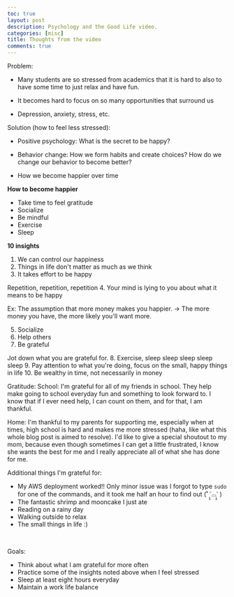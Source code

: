 ```yaml
---
toc: true
layout: post
description: Psychology and the Good Life video.
categories: [misc]
title: Thoughts from the video
comments: true
---
```


Problem: 
* Many students are so stressed from academics that it is hard to also to have some time to just relax and have fun. 

* It becomes hard to focus on so many opportunities that surround us 

* Depression, anxiety, stress, etc. 

Solution (how to feel less stressed):

* Positive psychology: What is the secret to be happy? 

* Behavior change: How we form habits and create choices? How do we change our behavior to become better?
- How we become happier over time

**How to become happier**

* Take time to feel gratitude 
* Socialize
* Be mindful
* Exercise 
* Sleep 

**10 insights**

1. We can control our happiness 
2. Things in life don't matter as much as we think
3. It takes effort to be happy

Repetition, repetition, repetition
4. Your mind is lying to you about what it means to be happy

Ex: The assumption that more money makes you happier. -> The more money you have, the more likely you'll want more. 

5. Socialize 
6. Help others
7. Be grateful

Jot down what you are grateful for. 
8. Exercise, sleep sleep sleep sleep sleep
9. Pay attention to what you're doing, focus on the small, happy things in life
10. Be wealthy in time, not necessarily in money


Gratitude:
School: I'm grateful for all of my friends in school. They help make going to school everyday fun and something to look forward to. I know that if I ever need help, I can count on them, and for that, I am thankful. 

Home: I'm thankful to my parents for supporting me, especially when at times, high school is hard and makes me more stressed (haha, like what this whole blog post is aimed to resolve). I'd like to give a special shoutout to my mom, because even though sometimes I can get a little frustrated, I know she wants the best for me and I really appreciate all of what she has done for me.

Additional things I'm grateful for: 
* My AWS deployment worked!! Only minor issue was I forgot to type `sudo` for one of the commands, and it took me half an hour to find out (˚ ˃̣̣̥⌓˂̣̣̥ )
* The fantastic shrimp and mooncake I just ate
* Reading on a rainy day 
* Walking outside to relax
* The small things in life :)

<br>

Goals: 
* Think about what I am grateful for more often
* Practice some of the insights noted above when I feel stressed
* Sleep at least eight hours everyday 
* Maintain a work life balance